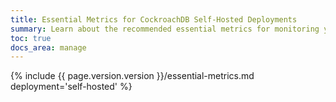 ```yaml
---
title: Essential Metrics for CockroachDB Self-Hosted Deployments
summary: Learn about the recommended essential metrics for monitoring your CockroachDB Self-Hosted cluster.
toc: true
docs_area: manage
---
```


{% include {{ page.version.version }}/essential-metrics.md deployment='self-hosted' %}
